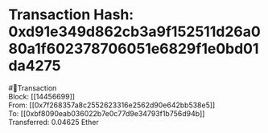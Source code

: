 
Transaction Hash: 0xd91e349d862cb3a9f152511d26a080a1f602378706051e6829f1e0bd01da4275
====================================================================================
  
#💸Transaction  
Block: [[14456699]]  
From: [[0x7f268357a8c2552623316e2562d90e642bb538e5]]  
To: [[0xbf8090eab036022b7e0c77d9e34793f1b756d94b]]  
Transferred: 0.04625 Ether